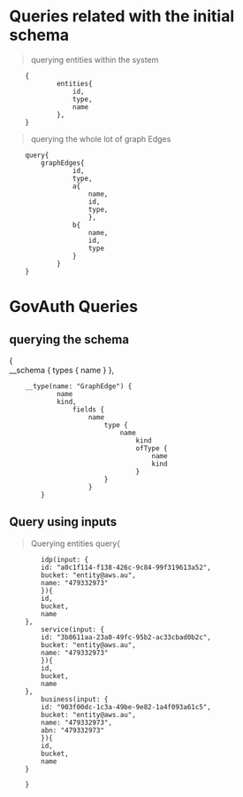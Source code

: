 # Queries related with the initial schema
> querying entities within the system   

        {        
                entities{
                    id,
                    type,
                    name
                },        
        }

> querying the whole lot of graph Edges
        
        
        query{
            graphEdges{
                    id,
                    type,
                    a{
                        name,
                        id,
                        type,
                        },
                    b{
                        name,
                        id,
                        type
                    }
                }
        }

# GovAuth Queries

## querying the schema

  {        
            __schema {
                types {
                name
                }
            },
      
        __type(name: "GraphEdge") {
                name
                kind,
                    fields {
                        name
                            type {
                                name
                                    kind
                                    ofType {
                                        name
                                        kind
                                    }
                            }
                        }
            }    

## Query using inputs

> Querying entities
        query{ 

            idp(input: {
            id: "a0c1f114-f138-426c-9c84-99f319613a52",
            bucket: "entity@aws.au",
            name: "479332973"    
            }){
            id,
            bucket,
            name
        },
            service(input: {
            id: "3b8611aa-23a0-49fc-95b2-ac33cbad0b2c",
            bucket: "entity@aws.au",
            name: "479332973"    
            }){
            id,
            bucket,
            name
        },  
            business(input: {
            id: "903f00dc-1c3a-49be-9e82-1a4f093a61c5",
            bucket: "entity@aws.au",
            name: "479332973",    
            abn: "479332973"    
            }){
            id,
            bucket,
            name
        }
            
        }